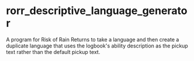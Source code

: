 # rorr_descriptive_language_generator

A program for Risk of Rain Returns to take a language and then create a duplicate language that uses the logbook's ability description as the pickup text rather than the default pickup text.
